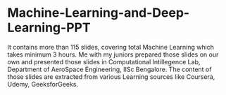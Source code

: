 # Machine-Learning-and-Deep-Learning-PPT

It contains more than 115 slides, covering total Machine Learning which takes minimum 3 hours. Me with my juniors prepared those slides on our own and presented those slides in Computational Intillegence Lab, 
Department of AeroSpace Engineering, IISc Bengalore. The content of those slides are extracted from various Learning sources like Coursera, Udemy, GeeksforGeeks. 
